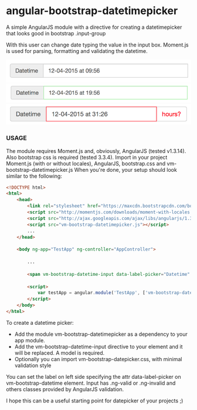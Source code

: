 # angular-bootstrap-datetimepicker

A simple AngularJS module with a directive for creating a datetimepicker that looks good in bootstrap .input-group

With this user can change date typing the value in the input box.
Moment.js is used for parsing, formatting and validating the datetime.

![initial](/screenshots/initial.png?raw=true)
![valid](/screenshots/valid.png?raw=true)
![invalid](/screenshots/invalid.png?raw=true)

### USAGE

The module requires Moment.js and, obviously, AngularJS (tested v1.3.14). Also bootstrap css is required (tested 3.3.4).
Import in your project Moment.js (with or without locales), AngularJS, bootstrap.css and vm-bootstrap-datetimepicker.js
When you're done, your setup should look similar to the following:

```html
<!DOCTYPE html>
<html>
	<head>
		<link rel="stylesheet" href="https://maxcdn.bootstrapcdn.com/bootstrap/3.3.4/css/bootstrap.min.css">
		<script src="http://momentjs.com/downloads/moment-with-locales.min.js"></script>
		<script src="http://ajax.googleapis.com/ajax/libs/angularjs/1.3.14/angular.min.js"></script>
		<script src="vm-bootstrap-datetimepicker.js"></script>
		...
	</head>

	<body ng-app="TestApp" ng-controller="AppController">

		...

		<span vm-bootstrap-datetime-input data-label-picker="Datetime" ng-model="date"></span>
		
		<script>
			var testApp = angular.module('TestApp', ['vm-bootstrap-datetimepicker']);
		</script>
	</body>
</html>
```

To create a datetime picker:
* Add the module vm-bootstrap-datetimepicker as a dependency to your app module.
* Add the vm-bootstrap-datetime-input directive to your element and it will be replaced. A model is required.
* Optionally you can import vm-bootstrap-datepicker.css, with minimal validation style

You can set the label on left side specifying the attr data-label-picker on vm-bootstrap-datetime element.
Input has .ng-valid or .ng-invalid and others classes provided by AngularJS validation.

I hope this can be a useful starting point for datepicker of your projects ;)
